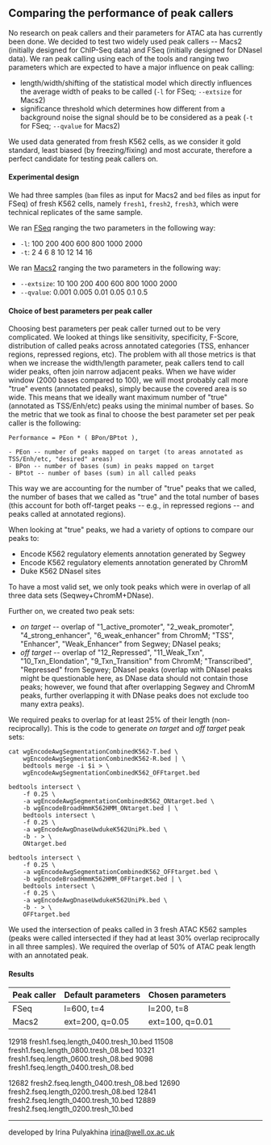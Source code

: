 Comparing the performance of peak callers
------------------------------------------

No research on peak callers and their parameters for ATAC ata has currently
been done. We decided to test two widely used peak callers -- Macs2 (initially
designed for ChIP-Seq data) and FSeq (initially designed for DNaseI data). We
ran peak calling using each of the tools and ranging two parameters which are
expected to have a major influence on peak calling:

- length/width/shifting of the statistical model which directly influences the
  average width of peaks to be called (`-l` for FSeq; `--extsize` for Macs2)
- significance threshold which determines how different from a background noise
  the signal should be to be considered as a peak (`-t` for FSeq; `--qvalue`
  for Macs2)

We used data generated from fresh K562 cells, as we consider it gold standard,
least biased (by freezing/fixing) and most accurate, therefore a perfect
candidate for testing peak callers on.

#### Experimental design

We had three samples (`bam` files as input for Macs2 and `bed` files as input
for FSeq) of fresh K562 cells, namely `fresh1`, `fresh2`, `fresh3`, which were
technical replicates of the same sample.

We ran
[FSeq](https://raw.githubusercontent.com/jknightlab/ATACseq_pipeline/master/Core_manuscript/Fseq_Macs2_Hotspot/run_fseq.sh)
ranging the two parameters in the following way:


- `-l`: 100 200 400 600 800 1000 2000
- `-t`: 2 4 6 8 10 12 14 16 

We ran
[Macs2](https://raw.githubusercontent.com/jknightlab/ATACseq_pipeline/master/Core_manuscript/Fseq_Macs2_Hotspot/run_macs.sh)
ranging the two parameters in the following way:

- `--extsize`: 10 100 200 400 600 800 1000 2000 
- `--qvalue`: 0.001 0.005 0.01 0.05 0.1 0.5 


#### Choice of best parameters per peak caller

Choosing best parameters per peak caller turned out to be very complicated. We
looked at things like sensitivity, specificity, F-Score, distribution of called
peaks across annotated categories (TSS, enhancer regions, repressed regions,
etc). The problem with all those metrics is that when we increase the
width/length parameter, peak callers tend to call wider peaks, often join
narrow adjacent peaks. When we have wider window (2000 bases compared to 100),
we will most probably call more "true" events (annotated peaks), simply because
the covered area is so wide. This means that we ideally want maximum number of
"true" (annotated as TSS/Enh/etc) peaks using the minimal number of bases. So
the metric that we took as final to choose the best parameter set per peak
caller is the following:

```
Performance = PEon * ( BPon/BPtot ),

- PEon -- number of peaks mapped on target (to areas annotated as TSS/Enh/etc, "desired" areas)
- BPon -- number of bases (sum) in peaks mapped on target
- BPtot -- number of bases (sum) in all called peaks
```

This way we are accounting for the number of "true" peaks that we called, the
number of bases that we called as "true" and the total number of bases (this
account for both off-target peaks -- e.g., in repressed regions -- and peaks
called at annotated regions).

When looking at "true" peaks, we had a variety of options to compare our peaks
to:

- Encode K562 regulatory elements annotation generated by Segwey
- Encode K562 regulatory elements annotation generated by ChromM
- Duke K562 DNaseI sites

To have a most valid set, we only took peaks which were in overlap of all three
data sets (Seqwey+ChromM+DNase).

Further on, we created two peak sets:

- *on target* -- overlap of "1_active_promoter", "2_weak_promoter",
  "4_strong_enhancer", "6_weak_enhancer" from ChromM; "TSS", "Enhancer",
  "Weak_Enhancer" from Segwey; DNaseI peaks;
- *off target* -- overlap of "12_Repressed", "11_Weak_Txn",
  "10_Txn_Elondation", "9_Txn_Transition" from ChromM; "Transcribed",
  "Repressed" from Segwey; DNaseI peaks (overlap with DNaseI peaks might be
  questionable here, as DNase data should not contain those peaks; however, we
  found that after overlapping Segwey and ChromM peaks, further overlapping it
  with DNase peaks does not exclude too many extra peaks).

We required peaks to overlap for at least 25% of their length
(non-reciprocally). This is the code to generate *on target* and *off target*
peak sets:

```
cat wgEncodeAwgSegmentationCombinedK562-T.bed \
    wgEncodeAwgSegmentationCombinedK562-R.bed | \
    bedtools merge -i $i > \
    wgEncodeAwgSegmentationCombinedK562_OFFtarget.bed

bedtools intersect \
    -f 0.25 \
    -a wgEncodeAwgSegmentationCombinedK562_ONtarget.bed \
    -b wgEncodeBroadHmmK562HMM_ONtarget.bed | \
    bedtools intersect \
    -f 0.25 \
    -a wgEncodeAwgDnaseUwdukeK562UniPk.bed \
    -b - > \
    ONtarget.bed 

bedtools intersect \
    -f 0.25 \
    -a wgEncodeAwgSegmentationCombinedK562_OFFtarget.bed \
    -b wgEncodeBroadHmmK562HMM_OFFtarget.bed | \
    bedtools intersect \
    -f 0.25 \
    -a wgEncodeAwgDnaseUwdukeK562UniPk.bed \
    -b - > \
    OFFtarget.bed
```

We used the intersection of peaks called in 3 fresh ATAC K562 samples (peaks
were called intersected if they had at least 30% overlap reciprocally in all
three samples). We required the overlap of 50% of ATAC peak length with an
annotated peak.


#### Results



| Peak caller | Default parameters | Chosen parameters | 
| ----------- | ------------------ | ----------------- |
| FSeq        | l=600, t=4         | l=200, t=8        |
| Macs2       | ext=200, q=0.05    | ext=100, q=0.01   |





12918	fresh1.fseq.length_0400.tresh_10.bed
11508	fresh1.fseq.length_0800.tresh_08.bed
10321	fresh1.fseq.length_0600.tresh_08.bed
9098	fresh1.fseq.length_0400.tresh_08.bed


12682	fresh2.fseq.length_0400.tresh_08.bed
12690	fresh2.fseq.length_0200.tresh_08.bed
12841	fresh2.fseq.length_0400.tresh_10.bed
12889	fresh2.fseq.length_0200.tresh_10.bed














-------------------------------------------------
developed by Irina Pulyakhina irina@well.ox.ac.uk
